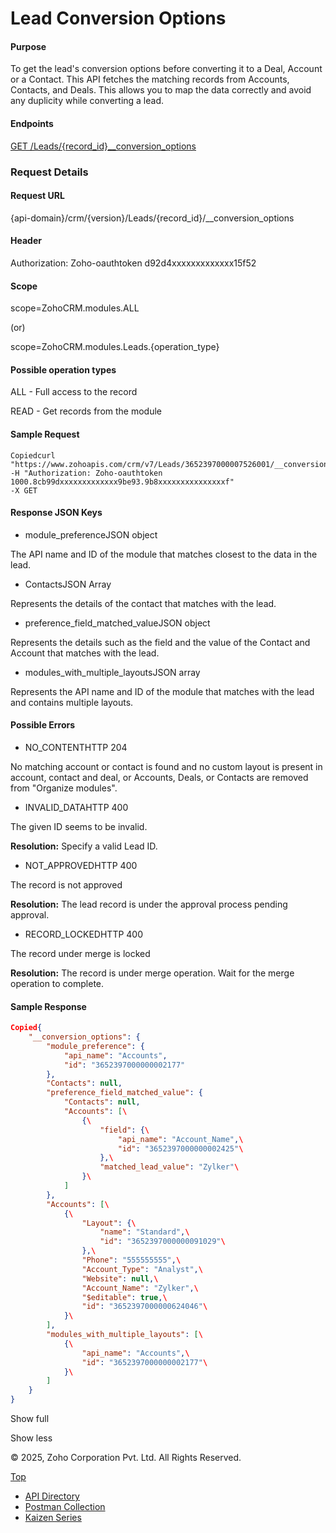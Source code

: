 
# Lead Conversion Options

#### Purpose

To get the lead's conversion options before converting it to a Deal, Account or a Contact. This API fetches the matching records from Accounts, Contacts, and Deals. This allows you to map the data correctly and avoid any duplicity while converting a lead.

#### Endpoints

[GET /Leads/{record\_id}\_\_conversion\_options](https://www.zoho.com/crm/developer/docs/api/v7/lead-conversion-options.html)

### Request Details

#### Request URL

{api-domain}/crm/{version}/Leads/{record\_id}/\_\_conversion\_options

#### Header

Authorization: Zoho-oauthtoken d92d4xxxxxxxxxxxxx15f52

#### Scope

scope=ZohoCRM.modules.ALL

(or)

scope=ZohoCRM.modules.Leads.{operation\_type}

#### Possible operation types

ALL - Full access to the record

READ - Get records from the module

#### Sample Request

``` curl
Copiedcurl "https://www.zohoapis.com/crm/v7/Leads/3652397000007526001/__conversion_options"
-H "Authorization: Zoho-oauthtoken 1000.8cb99dxxxxxxxxxxxxx9be93.9b8xxxxxxxxxxxxxxxf"
-X GET
```

#### Response JSON Keys

- module\_preferenceJSON object



The API name and ID of the module that matches closest to the data in the lead.

- ContactsJSON Array



Represents the details of the contact that matches with the lead.

- preference\_field\_matched\_valueJSON object



Represents the details such as the field and the value of the Contact and Account that matches with the lead.

- modules\_with\_multiple\_layoutsJSON array



Represents the API name and ID of the module that matches with the lead and contains multiple layouts.


#### Possible Errors

- NO\_CONTENTHTTP 204



No matching account or contact is found and no custom layout is present in account, contact and deal, or Accounts, Deals, or Contacts are removed from "Organize modules".

- INVALID\_DATAHTTP 400



The given ID seems to be invalid.

**Resolution:** Specify a valid Lead ID.

- NOT\_APPROVEDHTTP 400



The record is not approved

**Resolution:** The lead record is under the approval process pending approval.

- RECORD\_LOCKEDHTTP 400



The record under merge is locked

**Resolution:** The record is under merge operation. Wait for the merge operation to complete.


#### Sample Response

``` json
Copied{
    "__conversion_options": {
        "module_preference": {
            "api_name": "Accounts",
            "id": "3652397000000002177"
        },
        "Contacts": null,
        "preference_field_matched_value": {
            "Contacts": null,
            "Accounts": [\
                {\
                    "field": {\
                        "api_name": "Account_Name",\
                        "id": "3652397000000002425"\
                    },\
                    "matched_lead_value": "Zylker"\
                }\
            ]
        },
        "Accounts": [\
            {\
                "Layout": {\
                    "name": "Standard",\
                    "id": "3652397000000091029"\
                },\
                "Phone": "555555555",\
                "Account_Type": "Analyst",\
                "Website": null,\
                "Account_Name": "Zylker",\
                "$editable": true,\
                "id": "3652397000000624046"\
            }\
        ],
        "modules_with_multiple_layouts": [\
            {\
                "api_name": "Accounts",\
                "id": "3652397000000002177"\
            }\
        ]
    }
}
```

Show full

Show less

© 2025, Zoho Corporation Pvt. Ltd. All Rights Reserved.

[Top](https://www.zoho.com/crm/developer/docs/api/v7/lead-conversion-options.html#top)

- [API Directory](https://www.zoho.com/crm/developer/docs/api-directory.html?source_from=qlink_)
- [Postman Collection](https://www.postman.com/zohocrmdevelopers/workspace/zoho-crm-developers/overview?source_from=qlink_)
- [Kaizen Series](https://www.zoho.com/crm/developer/docs/kaizen-series-directory.html?source_from=qlink_)